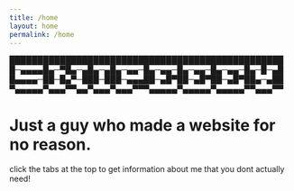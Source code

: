```yaml
---
title: /home
layout: home
permalink: /home
---
```

█████████████████████████████████████████████████
█─▄▄▄▄█▄─▀█▄─▄█▄─▄█▄─▄▄─█▄─▄▄─█▄─▄▄─█▄─▄▄─█▄─█─▄█
█▄▄▄▄─██─█▄▀─███─███─▄▄▄██─▄█▀██─▄█▀██─▄█▀██▄─▄██
▀▄▄▄▄▄▀▄▄▄▀▀▄▄▀▄▄▄▀▄▄▄▀▀▀▄▄▄▄▄▀▄▄▄▄▄▀▄▄▄▄▄▀▀▄▄▄▀▀

# Just a guy who made a website for no reason.

click the tabs at the top to get information about me that you dont actually need!
